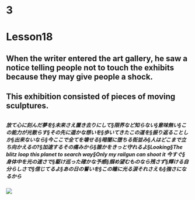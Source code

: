 # 3
# Lesson18
## When the writer entered the art gallery, he saw a notice telling people not to touch the exhibits because they may give people a shock.
## This exhibition consisted of pieces of moving sculptures.
## 
## 
## 
## 
## 
## 
## 
## 
## 
## 
## 
## 
## 
## 
## 
## 
## 
## 
## 
## 
## 
## 
## 
## 
## 
## 
## 
## 
## 
## 
##### 放て心に刻んだ夢を§未来さえ置き去りにして§限界など知らない§意味無い§この能力が光散らす§その先に遥かな想いを§歩いてきたこの道を§振り返ることしか§出来ないなら§今ここで全てを壊せる§暗闇に堕ちる街並み§人はどこまで立ち向かえるの?§加速するその痛みから§誰かをきっと守れるよ§Looking§The blitz loop this planet to search way§Only my railgun can shoot it 今すぐ§身体中を光の速さで§駆け巡った確かな予感§掴め望むものなら残さず§輝ける自分らしさで§信じてるよ§あの日の誓いを§この瞳に光る涙それさえも§強さになるから
##### ![](https://github.com/HeJiaMu/hiamu.NCE.sw/assets/118696799/7dcb95f2-154a-456d-a29c-d2fda6dd0c2c)
